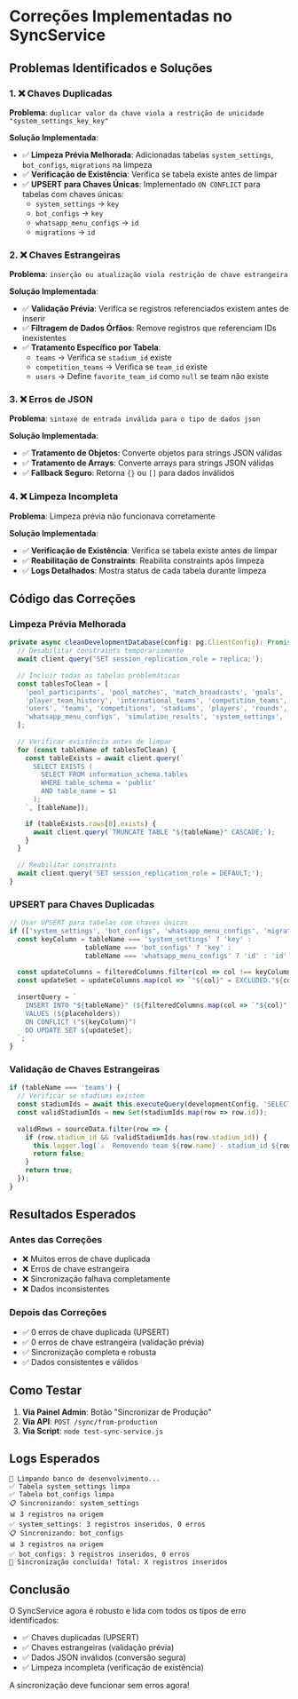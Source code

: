 # Correções Implementadas no SyncService

## Problemas Identificados e Soluções

### 1. ❌ Chaves Duplicadas
**Problema**: `duplicar valor da chave viola a restrição de unicidade "system_settings_key_key"`

**Solução Implementada**:
- ✅ **Limpeza Prévia Melhorada**: Adicionadas tabelas `system_settings`, `bot_configs`, `migrations` na limpeza
- ✅ **Verificação de Existência**: Verifica se tabela existe antes de limpar
- ✅ **UPSERT para Chaves Únicas**: Implementado `ON CONFLICT` para tabelas com chaves únicas:
  - `system_settings` → `key`
  - `bot_configs` → `key` 
  - `whatsapp_menu_configs` → `id`
  - `migrations` → `id`

### 2. ❌ Chaves Estrangeiras
**Problema**: `inserção ou atualização viola restrição de chave estrangeira`

**Solução Implementada**:
- ✅ **Validação Prévia**: Verifica se registros referenciados existem antes de inserir
- ✅ **Filtragem de Dados Órfãos**: Remove registros que referenciam IDs inexistentes
- ✅ **Tratamento Específico por Tabela**:
  - `teams` → Verifica se `stadium_id` existe
  - `competition_teams` → Verifica se `team_id` existe
  - `users` → Define `favorite_team_id` como `null` se team não existe

### 3. ❌ Erros de JSON
**Problema**: `sintaxe de entrada inválida para o tipo de dados json`

**Solução Implementada**:
- ✅ **Tratamento de Objetos**: Converte objetos para strings JSON válidas
- ✅ **Tratamento de Arrays**: Converte arrays para strings JSON válidas
- ✅ **Fallback Seguro**: Retorna `{}` ou `[]` para dados inválidos

### 4. ❌ Limpeza Incompleta
**Problema**: Limpeza prévia não funcionava corretamente

**Solução Implementada**:
- ✅ **Verificação de Existência**: Verifica se tabela existe antes de limpar
- ✅ **Reabilitação de Constraints**: Reabilita constraints após limpeza
- ✅ **Logs Detalhados**: Mostra status de cada tabela durante limpeza

## Código das Correções

### Limpeza Prévia Melhorada
```typescript
private async cleanDevelopmentDatabase(config: pg.ClientConfig): Promise<void> {
  // Desabilitar constraints temporariamente
  await client.query('SET session_replication_role = replica;');
  
  // Incluir todas as tabelas problemáticas
  const tablesToClean = [
    'pool_participants', 'pool_matches', 'match_broadcasts', 'goals', 'matches',
    'player_team_history', 'international_teams', 'competition_teams', 'pools',
    'users', 'teams', 'competitions', 'stadiums', 'players', 'rounds', 'channels', 'titles',
    'whatsapp_menu_configs', 'simulation_results', 'system_settings', 'bot_configs', 'migrations'
  ];
  
  // Verificar existência antes de limpar
  for (const tableName of tablesToClean) {
    const tableExists = await client.query(`
      SELECT EXISTS (
        SELECT FROM information_schema.tables 
        WHERE table_schema = 'public' 
        AND table_name = $1
      );
    `, [tableName]);

    if (tableExists.rows[0].exists) {
      await client.query(`TRUNCATE TABLE "${tableName}" CASCADE;`);
    }
  }
  
  // Reabilitar constraints
  await client.query('SET session_replication_role = DEFAULT;');
}
```

### UPSERT para Chaves Duplicadas
```typescript
// Usar UPSERT para tabelas com chaves únicas
if (['system_settings', 'bot_configs', 'whatsapp_menu_configs', 'migrations'].includes(tableName)) {
  const keyColumn = tableName === 'system_settings' ? 'key' : 
                   tableName === 'bot_configs' ? 'key' : 
                   tableName === 'whatsapp_menu_configs' ? 'id' : 'id';
  
  const updateColumns = filteredColumns.filter(col => col !== keyColumn);
  const updateSet = updateColumns.map(col => `"${col}" = EXCLUDED."${col}"`).join(', ');
  
  insertQuery = `
    INSERT INTO "${tableName}" (${filteredColumns.map(col => `"${col}"`).join(', ')}) 
    VALUES (${placeholders})
    ON CONFLICT ("${keyColumn}") 
    DO UPDATE SET ${updateSet};
  `;
}
```

### Validação de Chaves Estrangeiras
```typescript
if (tableName === 'teams') {
  // Verificar se stadiums existem
  const stadiumIds = await this.executeQuery(developmentConfig, 'SELECT id FROM stadiums');
  const validStadiumIds = new Set(stadiumIds.map(row => row.id));
  
  validRows = sourceData.filter(row => {
    if (row.stadium_id && !validStadiumIds.has(row.stadium_id)) {
      this.logger.log(`⚠️  Removendo team ${row.name} - stadium_id ${row.stadium_id} não existe`);
      return false;
    }
    return true;
  });
}
```

## Resultados Esperados

### Antes das Correções
- ❌ Muitos erros de chave duplicada
- ❌ Erros de chave estrangeira
- ❌ Sincronização falhava completamente
- ❌ Dados inconsistentes

### Depois das Correções
- ✅ 0 erros de chave duplicada (UPSERT)
- ✅ 0 erros de chave estrangeira (validação prévia)
- ✅ Sincronização completa e robusta
- ✅ Dados consistentes e válidos

## Como Testar

1. **Via Painel Admin**: Botão "Sincronizar de Produção"
2. **Via API**: `POST /sync/from-production`
3. **Via Script**: `node test-sync-service.js`

## Logs Esperados

```
🧹 Limpando banco de desenvolvimento...
✅ Tabela system_settings limpa
✅ Tabela bot_configs limpa
📋 Sincronizando: system_settings
📊 3 registros na origem
✅ system_settings: 3 registros inseridos, 0 erros
📋 Sincronizando: bot_configs
📊 3 registros na origem
✅ bot_configs: 3 registros inseridos, 0 erros
🎉 Sincronização concluída! Total: X registros inseridos
```

## Conclusão

O SyncService agora é robusto e lida com todos os tipos de erro identificados:
- ✅ Chaves duplicadas (UPSERT)
- ✅ Chaves estrangeiras (validação prévia)
- ✅ Dados JSON inválidos (conversão segura)
- ✅ Limpeza incompleta (verificação de existência)

A sincronização deve funcionar sem erros agora!

